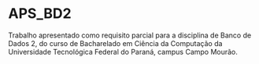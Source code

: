 # APS_BD2
Trabalho apresentado como requisito parcial para a disciplina de Banco de Dados 2, do curso de Bacharelado em Ciência da Computação da Universidade Tecnológica Federal do Paraná, campus Campo Mourão.
